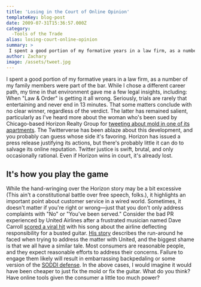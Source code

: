 ```yaml
---
title: 'Losing in the Court of Online Opinion'
templateKey: blog-post
date: 2009-07-31T15:36:57.000Z
category: 
  -Tools of the Trade
alias: losing-court-online-opinion
summary: > 
 I spent a good portion of my formative years in a law firm, as a number of my family members were part of the bar. While I chose a different career path, my time in that environment gave me a few legal insights, including: When "Law &amp; Order" is getting it all wrong. Seriously, trials are rarely that entertaining and never end in 13 minutes. That some matters conclude with no clear winner, regardless of the verdict. 
author: Zachary
image: /assets/tweet.jpg
---
```


I spent a good portion of my formative years in a law firm, as a number of my family members were part of the bar. While I chose a different career path, my time in that environment gave me a few legal insights, including: When "Law & Order" is getting it all wrong. Seriously, trials are rarely that entertaining and never end in 13 minutes. That some matters conclude with no clear winner, regardless of the verdict. The latter has remained salient, particularly as I've heard more about the woman who's been sued by Chicago-based Horizon Realty Group for [tweeting about mold in one of its apartments](http://www.fastcompany.com/blog/stephanie-schomer/write/twitter-lawsuit). The Twitterverse has been ablaze about this development, and you probably can guess whose side it's favoring. Horizon has issued a press release justifying its actions, but there's probably little it can do to salvage its online reputation. Twitter justice is swift, brutal, and only occasionally rational. Even if Horizon wins in court, it's already lost.

It's how you play the game
--------------------------

While the hand-wringing over the Horizon story may be a bit excessive (This ain't a constitutional battle over free speech, folks.), it highlights an important point about customer service in a wired world. Sometimes, it doesn't matter if you're right or wrong—just that you don't only address complaints with "No" or "You've been served." Consider the bad PR experienced by United Airlines after a frustrated musician named Dave Carroll [scored a viral hit](http://mashable.com/2009/07/15/united-breaks-guitars/) with his song about the airline deflecting responsibility for a busted guitar. [His story](http://www.davecarrollmusic.com/story/united-breaks-guitars/) describes the run-around he faced when trying to address the matter with United, and the biggest shame is that we all have a similar tale. Most consumers are reasonable people, and they expect reasonable efforts to address their concerns. Failure to engage them likely will result in embarrassing backpedaling or some version of the [SODDI defense](http://en.wikipedia.org/wiki/SODDI_Defense). In the above cases, I would imagine it would have been cheaper to just fix the mold or fix the guitar. What do you think? Have online tools given the consumer a little too much power?